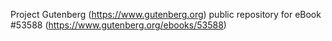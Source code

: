 Project Gutenberg (https://www.gutenberg.org) public repository for
eBook #53588 (https://www.gutenberg.org/ebooks/53588)
